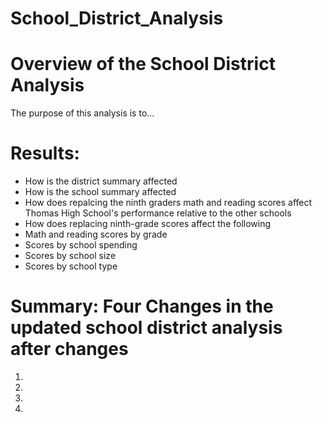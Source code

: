 # School_District_Analysis
# Overview of the School District Analysis
The purpose of this analysis is to...

# Results:
- How is the district summary affected
- How is the school summary affected
- How does repalcing the ninth graders math and reading scores affect Thomas High School's performance relative to the other schools
- How does replacing ninth-grade scores affect the following
 - Math and reading scores by grade
 - Scores by school spending
 - Scores by school size
 - Scores by school type

# Summary: Four Changes in the updated school district analysis after changes
1.
2.
3.
4.
